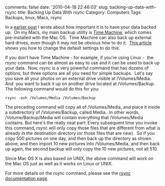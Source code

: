 comments: false
date: '2010-04-18 22:46:03'
slug: backing-up-data-with-rsync
title: Backing Up Data With rsync
Category: Computers
Tags: Backups, linux, Macs, rsync

<!-- ai l /wp/20081224-IMG_4891-Edit.jpg /wp/20081224-IMG_4891-Edit-285x190.jpg 285 190 At the Agra Fort, on the way to the Public Hall -->

In a [earlier post](/2009/12/24/what-to-do-when-your-mac-is-temporarily-disabled/) I wrote about how important it is to have
your data backed up.  On my Macs, my main backup utility is [Time Machine](http://www.apple.com/macosx/what-is-macosx/time-machine.html), which
comes pre-installed with the Mac OS.  Time Machine can also back up external
hard drives, even though it may not be obvious how to do it.  [This article](http://www.onedigitallife.com/2007/10/30/does-time-machine-backup-external-drives/) shows you how to change the default settings to do this.
<!-- more -->

If you don't have Time Machine - for example, if you're using Linux -  the
_rsync_ command can be almost as easy to use and it can be used to back up
your data.  Now, rsync is a very powerful command that has dozens of options,
but three options are all you need for simple backups.  Let's say you save all
your photos on an external drive visible at /Volumes/Media.      And  you want
to back it up on another drive located at /Volumes/Backup.  The following
command would do this for you:

    rsync -avh /Volumes/Media /Volumes/Backup  
  
The preceding command will copy all of /Volumes/Media, and place it inside a
subdirectory of /Volumes/Backup, called Media.  In other words,
/Volume/Backup/Media will contain everything that /Volumes/Media contains.
But here's the really neat part: Every subsequent time you invoke this
command, rsync will only copy those files that are different from what is
already in the destination directory (or those files that are new).  So if you
copy 500 pictures on one day, and then back up the directory as shown above,
and then import 10 new pictures into /Volumes/Media, and then back up again,
the second backup will only copy the 10 new pictures, not all 510.

Since Mac OS X is also based on UNIX, the above command will work on the Mac
OS just as well as it works on Linux or UNIX.

For more details on the rsync command, please see the [rsync documentation page](http://samba.anu.edu.au/rsync/documentation.html).
